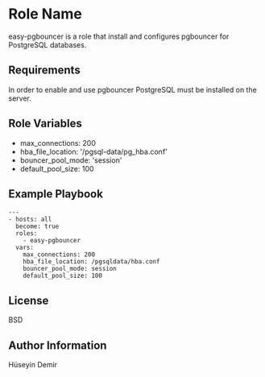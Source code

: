 Role Name
=========

easy-pgbouncer is a role that install and configures pgbouncer for PostgreSQL databases. 

Requirements
------------

In order to enable and use pgbouncer PostgreSQL must be installed on the server.

Role Variables
--------------

* max_connections: 200
* hba_file_location: '/pgsql-data/pg_hba.conf'
* bouncer_pool_mode: 'session'
* default_pool_size: 100


Example Playbook
----------------

```
---
- hosts: all
  become: true
  roles:
    - easy-pgbouncer
  vars:
    max_connections: 200
    hba_file_location: /pgsqldata/hba.conf
    bouncer_pool_mode: session
    default_pool_size: 100
```

License
-------

BSD

Author Information
------------------

Hüseyin Demir